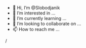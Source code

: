 - 👋 Hi, I’m @Slobodjanik
- 👀 I’m interested in ...
- 🌱 I’m currently learning ...
- 💞️ I’m looking to collaborate on ...
- 📫 How to reach me ...

<!---
Slobodjanik/Slobodjanik is a ✨ special ✨ repository because its `README.md` (this file) appears on your GitHub profile.
You can click the Preview link to take a look at your changes.
--->
/
